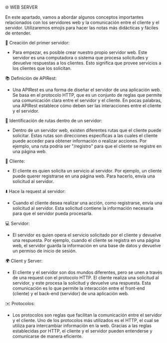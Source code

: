 🌐 WEB SERVER

En este apartado, vamos a abordar algunos conceptos importantes relacionados con los servidores web y la comunicación entre el cliente y el servidor. Utilizaremos emojis para hacer las notas más didácticas y fáciles de entender.

🔧 Creación del primer servidor:

- Para empezar, es posible crear nuestro propio servidor web. Este servidor es una computadora o sistema que procesa solicitudes y devuelve respuestas a los clientes. Esto significa que provee servicios a los clientes que los solicitan.

📚 Definición de APIRest:

- Una APIRest es una forma de diseñar el servidor de una aplicación web. Se basa en el protocolo HTTP, que es un conjunto de reglas que permite una comunicación clara entre el servidor y el cliente. En pocas palabras, una APIRest establece cómo deben ser las interacciones entre el cliente y el servidor.

📍 Identificación de rutas dentro de un servidor:

- Dentro de un servidor web, existen diferentes rutas que el cliente puede solicitar. Estas rutas son direcciones específicas a las cuales el cliente puede acceder para obtener información o realizar acciones. Por ejemplo, una ruta podría ser "/registro" para que el cliente se registre en una página web.

👤 Cliente:

- El cliente es quien solicita un servicio al servidor. Por ejemplo, un cliente puede querer registrarse en una página web. Para hacerlo, envía una solicitud al servidor.

⬇️ Hace la request al servidor:

- Cuando el cliente desea realizar una acción, como registrarse, envía una solicitud al servidor. Esta solicitud contiene la información necesaria para que el servidor pueda procesarla.

💻 Servidor:

- El servidor es quien opera el servicio solicitado por el cliente y devuelve una respuesta. Por ejemplo, cuando el cliente se registra en una página web, el servidor guarda la información en una base de datos y devuelve un permiso de inicio de sesión.

🌍 Client y Server:

- El cliente y el servidor son dos mundos diferentes, pero se unen a través de una request con el protocolo HTTP. El cliente realiza una solicitud al servidor, y este procesa la solicitud y devuelve una respuesta. Esta comunicación es lo que permite la interacción entre el front-end (cliente) y el back-end (servidor) de una aplicación web.

✉️ Protocolos:

- Los protocolos son reglas que facilitan la comunicación entre el servidor y el cliente. Uno de los protocolos más utilizados es el HTTP, el cual se utiliza para intercambiar información en la web. Gracias a las reglas establecidas por HTTP, el cliente y el servidor pueden entenderse y comunicarse de manera eficiente.
